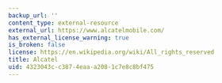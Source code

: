 ```yaml
---
backup_url: ''
content_type: external-resource
external_url: https://www.alcatelmobile.com/
has_external_license_warning: true
is_broken: false
license: https://en.wikipedia.org/wiki/All_rights_reserved
title: Alcatel
uid: 4323043c-c387-4eaa-a208-1c7e8c8bf475
---
```

